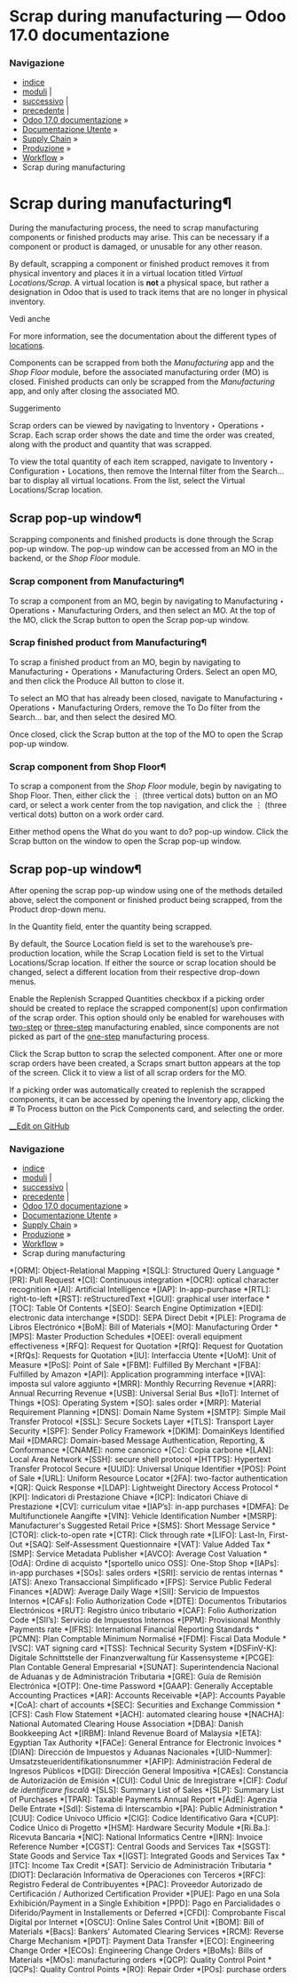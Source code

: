 # Scrap during manufacturing — Odoo 17.0 documentazione

### Navigazione

  * [indice](../../../../genindex.html "Indice generale")
  * [moduli](../../../../py-modindex.html "Indice del modulo Python") |
  * [successivo](manufacturing_backorders.html "Manufacturing backorders") |
  * [precedente](work_center_time_off.html "Work center time off") |
  * [Odoo 17.0 documentazione](../../../../index-2.html) »
  * [Documentazione Utente](../../../../applications.html) »
  * [Supply Chain](../../../inventory_and_mrp.html) »
  * [Produzione](../../manufacturing.html) »
  * [Workflow](../workflows.html) »
  * Scrap during manufacturing



# Scrap during manufacturing¶

During the manufacturing process, the need to scrap manufacturing components or finished products may arise. This can be necessary if a component or product is damaged, or unusable for any other reason.

By default, scrapping a component or finished product removes it from physical inventory and places it in a virtual location titled _Virtual Locations/Scrap_. A virtual location is **not** a physical space, but rather a designation in Odoo that is used to track items that are no longer in physical inventory.

Vedi anche

For more information, see the documentation about the different types of [locations](../../inventory/warehouses_storage/inventory_management.html).

Components can be scrapped from both the _Manufacturing_ app and the _Shop Floor_ module, before the associated manufacturing order (MO) is closed. Finished products can only be scrapped from the _Manufacturing_ app, and only after closing the associated MO.

Suggerimento

Scrap orders can be viewed by navigating to Inventory ‣ Operations ‣ Scrap. Each scrap order shows the date and time the order was created, along with the product and quantity that was scrapped.

To view the total quantity of each item scrapped, navigate to Inventory ‣ Configuration ‣ Locations, then remove the Internal filter from the Search… bar to display all virtual locations. From the list, select the Virtual Locations/Scrap location.

## Scrap pop-up window¶

Scrapping components and finished products is done through the Scrap pop-up window. The pop-up window can be accessed from an MO in the backend, or the _Shop Floor_ module.

### Scrap component from Manufacturing¶

To scrap a component from an MO, begin by navigating to Manufacturing ‣ Operations ‣ Manufacturing Orders, and then select an MO. At the top of the MO, click the Scrap button to open the Scrap pop-up window.

### Scrap finished product from Manufacturing¶

To scrap a finished product from an MO, begin by navigating to Manufacturing ‣ Operations ‣ Manufacturing Orders. Select an open MO, and then click the Produce All button to close it.

To select an MO that has already been closed, navigate to Manufacturing ‣ Operations ‣ Manufacturing Orders, remove the To Do filter from the Search… bar, and then select the desired MO.

Once closed, click the Scrap button at the top of the MO to open the Scrap pop-up window.

### Scrap component from Shop Floor¶

To scrap a component from the _Shop Floor_ module, begin by navigating to Shop Floor. Then, either click the ⋮ (three vertical dots) button on an MO card, or select a work center from the top navigation, and click the ⋮ (three vertical dots) button on a work order card.

Either method opens the What do you want to do? pop-up window. Click the Scrap button on the window to open the Scrap pop-up window.

## Scrap pop-up window¶

After opening the scrap pop-up window using one of the methods detailed above, select the component or finished product being scrapped, from the Product drop-down menu.

In the Quantity field, enter the quantity being scrapped.

By default, the Source Location field is set to the warehouse’s pre-production location, while the Scrap Location field is set to the Virtual Locations/Scrap location. If either the source or scrap location should be changed, select a different location from their respective drop-down menus.

Enable the Replenish Scrapped Quantities checkbox if a picking order should be created to replace the scrapped component(s) upon confirmation of the scrap order. This option should only be enabled for warehouses with [two-step](../basic_setup/two_step_manufacturing.html) or [three-step](../basic_setup/three_step_manufacturing.html) manufacturing enabled, since components are not picked as part of the [one-step](../basic_setup/one_step_manufacturing.html) manufacturing process.

Click the Scrap button to scrap the selected component. After one or more scrap orders have been created, a Scraps smart button appears at the top of the screen. Click it to view a list of all scrap orders for the MO.

If a picking order was automatically created to replenish the scrapped components, it can be accessed by opening the Inventory app, clicking the # To Process button on the Pick Components card, and selecting the order.

[ __Edit on GitHub](https://github.com/odoo/documentation/edit/17.0/content/applications/inventory_and_mrp/manufacturing/workflows/scrap_manufacturing.rst)

### Navigazione

  * [indice](../../../../genindex.html "Indice generale")
  * [moduli](../../../../py-modindex.html "Indice del modulo Python") |
  * [successivo](manufacturing_backorders.html "Manufacturing backorders") |
  * [precedente](work_center_time_off.html "Work center time off") |
  * [Odoo 17.0 documentazione](../../../../index-2.html) »
  * [Documentazione Utente](../../../../applications.html) »
  * [Supply Chain](../../../inventory_and_mrp.html) »
  * [Produzione](../../manufacturing.html) »
  * [Workflow](../workflows.html) »
  * Scrap during manufacturing


  *[ORM]: Object-Relational Mapping
  *[SQL]: Structured Query Language
  *[PR]: Pull Request
  *[CI]: Continuous integration
  *[OCR]: optical character recognition
  *[AI]: Artificial Intelligence
  *[IAP]: In-app-purchase
  *[RTL]: right-to-left
  *[RST]: reStructuredText
  *[GUI]: graphical user interface
  *[TOC]: Table Of Contents
  *[SEO]: Search Engine Optimization
  *[EDI]: electronic data interchange
  *[SDD]: SEPA Direct Debit
  *[PLE]: Programa de Libros Electrónico
  *[BoM]: Bill of Materials
  *[MO]: Manufacturing Order
  *[MPS]: Master Production Schedules
  *[OEE]: overall equipment effectiveness
  *[RFQ]: Request for Quotation
  *[RfQ]: Request for Quotation
  *[RfQs]: Requests for Quotation
  *[IU]: Interfaccia Utente
  *[UoM]: Unit of Measure
  *[PoS]: Point of Sale
  *[FBM]: Fulfilled By Merchant
  *[FBA]: Fulfilled by Amazon
  *[API]: Application programming interface
  *[IVA]: imposta sul valore aggiunto
  *[MRR]: Monthly Recurring Revenue
  *[ARR]: Annual Recurring Revenue
  *[USB]: Universal Serial Bus
  *[IoT]: Internet of Things
  *[OS]: Operating System
  *[SO]: sales order
  *[MRP]: Material Requirement Planning
  *[DNS]: Domain Name System
  *[SMTP]: Simple Mail Transfer Protocol
  *[SSL]: Secure Sockets Layer
  *[TLS]: Transport Layer Security
  *[SPF]: Sender Policy Framework
  *[DKIM]: DomainKeys Identified Mail
  *[DMARC]: Domain-based Message Authentication, Reporting, & Conformance
  *[CNAME]: nome canonico
  *[Cc]: Copia carbone
  *[LAN]: Local Area Network
  *[SSH]: secure shell protocol
  *[HTTPS]: Hypertext Transfer Protocol Secure
  *[UUID]: Universal Unique Identifier
  *[POS]: Point of Sale
  *[URL]: Uniform Resource Locator
  *[2FA]: two-factor authentication
  *[QR]: Quick Response
  *[LDAP]: Lightweight Directory Access Protocol
  *[KPI]: Indicatori di Prestazione Chiave
  *[ICP]: Indicatori Chiave di Prestazione
  *[CV]: curriculum vitae
  *[IAP’s]: in-app purchases
  *[DMFA]: De Multifunctionele Aangifte
  *[VIN]: Vehicle Identification Number
  *[MSRP]: Manufacturer's Suggested Retail Price
  *[SMS]: Short Message Service
  *[CTOR]: click-to-open rate
  *[CTR]: Click through rate
  *[LIFO]: Last-In, First-Out
  *[SAQ]: Self-Assessment Questionnaire
  *[VAT]: Value Added Tax
  *[SMP]: Service Metadata Publisher
  *[AVCO]: Average Cost Valuation
  *[OdA]: Ordine di acquisto
  *[sportello unico OSS]: One-Stop Shop
  *[IAPs]: in-app purchases
  *[SOs]: sales orders
  *[SRI]: servicio de rentas internas
  *[ATS]: Anexo Transaccional Simplificado
  *[FPS]: Service Public Federal Finances
  *[ADW]: Average Daily Wage
  *[SII]: Servicio de Impuestos Internos
  *[CAFs]: Folio Authorization Code
  *[DTE]: Documentos Tributarios Electrónicos
  *[RUT]: Registro único tributario
  *[CAF]: Folio Authorization Code
  *[SII’s]: Servicio de Impuestos Internos
  *[PPM]: Provisional Monthly Payments rate
  *[IFRS]: International Financial Reporting Standards
  *[PCMN]: Plan Comptable Minimum Normalisé
  *[FDM]: Fiscal Data Module
  *[VSC]: VAT signing card
  *[TSS]: Technical Security System
  *[DSFinV-K]: Digitale Schnittstelle der Finanzverwaltung für Kassensysteme
  *[PCGE]: Plan Contable General Empresarial
  *[SUNAT]: Superintendencia Nacional de Aduanas y de Administración Tributaria
  *[GRE]: Guía de Remisión Electrónica
  *[OTP]: One-time Password
  *[GAAP]: Generally Acceptable Accounting Practices
  *[AR]: Accounts Receivable
  *[AP]: Accounts Payable
  *[CoA]: chart of accounts
  *[SEC]: Securities and Exchange Commission
  *[CFS]: Cash Flow Statement
  *[ACH]: automated clearing house
  *[NACHA]: National Automated Clearing House Association
  *[DBA]: Danish Bookkeeping Act
  *[IRBM]: Inland Revenue Board of Malaysia
  *[ETA]: Egyptian Tax Authority
  *[FACe]: General Entrance for Electronic Invoices
  *[DIAN]: Dirección de Impuestos y Aduanas Nacionales
  *[UID-Nummer]: Umsatzsteueridentifikationsnummer
  *[AFIP]: Administración Federal de Ingresos Públicos
  *[DGI]: Dirección General Impositiva
  *[CAEs]: Constancia de Autorización de Emisión
  *[CUI]: Codul Unic de Inregistrare
  *[CIF]: *Codul de identificare fiscală*
  *[SLS]: Summary List of Sales
  *[SLP]: Summary List of Purchases
  *[TPAR]: Taxable Payments Annual Report
  *[AdE]: Agenzia Delle Entrate
  *[SdI]: Sistema di Interscambio
  *[PA]: Public Administration
  *[CUU]: Codice Univoco Ufficio
  *[CIG]: Codice Identificativo Gara
  *[CUP]: Codice Unico di Progetto
  *[HSM]: Hardware Security Module
  *[Ri.Ba.]: Ricevuta Bancaria
  *[NIC]: National Informatics Centre
  *[IRN]: Invoice Reference Number
  *[CGST]: Central Goods and Services Tax
  *[SGST]: State Goods and Service Tax
  *[IGST]: Integrated Goods and Services Tax
  *[ITC]: Income Tax Credit
  *[SAT]: Servicio de Administración Tributaria
  *[DIOT]: Declaración Informativa de Operaciones con Terceros
  *[RFC]: Registro Federal de Contribuyentes
  *[PAC]: Proveedor Autorizado de Certificación / Authorized Certification Provider
  *[PUE]: Pago en una Sola Exhibición/Payment in a Single Exhibition
  *[PPD]: Pago en Parcialidades o Diferido/Payment in Installements or Deferred
  *[CFDI]: Comprobante Fiscal Digital por Internet
  *[OSCU]: Online Sales Control Unit
  *[BOM]: Bill of Materials
  *[Bacs]: Bankers' Automated Clearing Services
  *[RCM]: Reverse Charge Mechanism
  *[PDT]: Payment Data Transfer
  *[ECO]: Engineering Change Order
  *[ECOs]: Engineering Change Orders
  *[BoMs]: Bills of Materials
  *[MOs]: manufacturing orders
  *[QCP]: Quality Control Point
  *[QCPs]: Quality Control Points
  *[RO]: Repair Order
  *[POs]: purchase orders